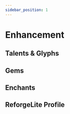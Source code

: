 ```yaml
---
sidebar_position: 1
---
```


# Enhancement

## Talents & Glyphs

## Gems

## Enchants

## ReforgeLite Profile
